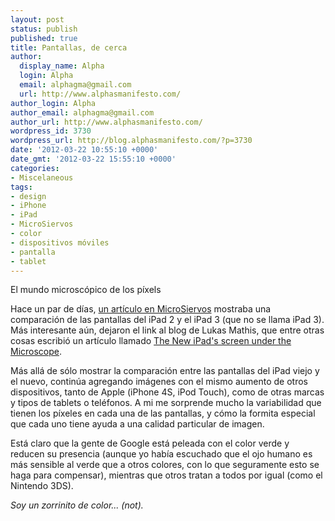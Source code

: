 ```yaml
---
layout: post
status: publish
published: true
title: Pantallas, de cerca
author:
  display_name: Alpha
  login: Alpha
  email: alphagma@gmail.com
  url: http://www.alphasmanifesto.com/
author_login: Alpha
author_email: alphagma@gmail.com
author_url: http://www.alphasmanifesto.com/
wordpress_id: 3730
wordpress_url: http://blog.alphasmanifesto.com/?p=3730
date: '2012-03-22 10:55:10 +0000'
date_gmt: '2012-03-22 15:55:10 +0000'
categories:
- Miscelaneous
tags:
- design
- iPhone
- iPad
- MicroSiervos
- color
- dispositivos móviles
- pantalla
- tablet
---
```

El mundo microscópico de los píxels


Hace un par de días, [un artículo en MicroSiervos](http://www.microsiervos.com/archivo/gadgets/pantalla-ipad-3-comparada-ipad-2.html) mostraba una comparación de las pantallas del iPad 2 y el iPad 3 (que no se llama iPad 3). Más interesante aún, dejaron el link al blog de Lukas Mathis, que entre otras cosas escribió un artículo llamado [The New iPad's screen under the Microscope](http://ignorethecode.net/blog/2012/03/16/ipad_screen_microscope/).

Más allá de sólo mostrar la comparación entre las pantallas del iPad viejo y el nuevo, continúa agregando imágenes con el mismo aumento de otros dispositivos, tanto de Apple (iPhone 4S, iPod Touch), como de otras marcas y tipos de tablets o teléfonos. A mi me sorprende mucho la variabilidad que tienen los píxeles en cada una de las pantallas, y cómo la formita especial que cada uno tiene ayuda a una calidad particular de imagen.

Está claro que la gente de Google está peleada con el color verde y reducen su presencia (aunque yo había escuchado que el ojo humano es más sensible al verde que a otros colores, con lo que seguramente esto se haga para compensar), mientras que otros tratan a todos por igual (como el Nintendo 3DS).

_Soy un zorrinito de color... (not)._
